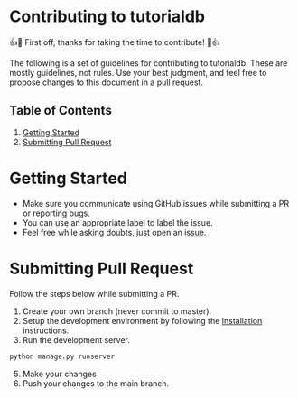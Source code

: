 # Contributing to tutorialdb

:+1::tada: First off, thanks for taking the time to contribute! :tada::+1:

The following is a set of guidelines for contributing to tutorialdb. These are mostly guidelines, not rules. Use your best judgment, and feel free to propose changes to this document in a pull request.

## Table of Contents
1. [Getting Started](#getting-started)
2. [Submitting Pull Request](#submitting-pull-request)

# Getting Started

- Make sure you communicate using GitHub issues while submitting a PR or reporting bugs.
- You can use an appropriate label to label the issue.
- Feel free while asking doubts, just open an [issue](https://github.com/Bhupesh-V/tutorialdb/issues/new).

# Submitting Pull Request

Follow the steps below while submitting a PR.

1. Create your own branch (never commit to master).
2. Setup the development environment by following the [Installation](README.md#installation-) instructions.
4. Run the development server.

```bash
python manage.py runserver
```

5. Make your changes
6. Push your changes to the main branch.